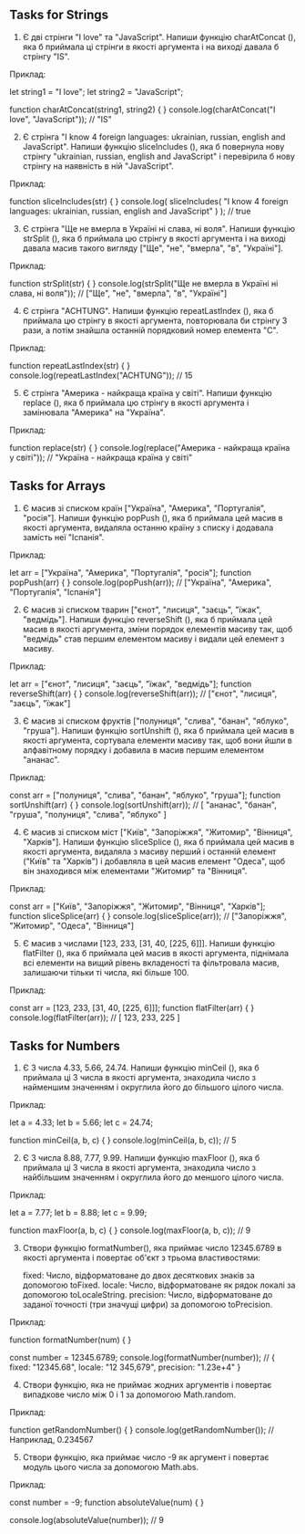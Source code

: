 ## Tasks for Strings

1. Є дві стрінги "I love" та "JavaScript". Напиши функцію charAtConcat (), яка б приймала ці стрінги в якості аргумента і на виході давала б стрінгу "IS".

Приклад:

let string1 = "I love";
let string2 = "JavaScript";

function charAtConcat(string1, string2) {
}
console.log(charAtConcat("I love", "JavaScript")); // "IS"

2. Є стрінга "I know 4 foreign languages: ukrainian, russian, english and JavaScript". Напиши функцію sliceIncludes (), яка б повернула нову стрінгу "ukrainian, russian, english and JavaScript" і перевірила б нову стрінгу на наявність в ній "JavaScript".

Приклад:

function sliceIncludes(str) {
}
console.log(
sliceIncludes(
"I know 4 foreign languages: ukrainian, russian, english and JavaScript"
)
); // true

3. Є стрінга "Ще не вмерла в Україні ні слава, ні воля". Напиши функцію strSplit (), яка б приймала цю стрінгу в якості аргумента і на виході давала масив такого вигляду ["Ще", "не", "вмерла", "в", "Україні"].

Приклад:

function strSplit(str) {
}
console.log(strSplit("Ще не вмерла в Україні ні слава, ні воля")); // ["Ще", "не", "вмерла", "в", "Україні"]

4. Є стрінга "ACHTUNG". Напиши функцію repeatLastIndex (), яка б приймала цю стрінгу в якості аргумента, повторювала би стрінгу 3 рази, а потім знайшла останній порядковий номер елемента "C".

Приклад:

function repeatLastIndex(str) {
}
console.log(repeatLastIndex("ACHTUNG")); // 15

5. Є стрінга "Америка - найкраща країна у світі". Напиши функцію replace (), яка б приймала цю стрінгу в якості аргумента і замінювала "Америка" на "Україна".

Приклад:

function replace(str) {
}
console.log(replace("Америка - найкраща країна у світі")); // "Україна - найкраща країна у світі"

## Tasks for Arrays

1. Є масив зі списком країн ["Україна", "Америка", "Португалія", "росія"]. Напиши функцію popPush (), яка б приймала цей масив в якості аргумента, видаляла останню країну з списку і додавала замість неї "Іспанія".

Приклад:

let arr = ["Україна", "Америка", "Португалія", "росія"];
function popPush(arr) {
}
console.log(popPush(arr)); // ["Україна", "Америка", "Португалія", "Іспанія"]

2. Є масив зі списком тварин ["єнот", "лисиця", "заєць", "їжак", "ведмідь"]. Напиши функцію reverseShift (), яка б приймала цей масив в якості аргумента, зміни порядок елементів масиву так, щоб "ведмідь" став першим елементом масиву і видали цей елемент з масиву.

Приклад:

let arr = ["єнот", "лисиця", "заєць", "їжак", "ведмідь"];
function reverseShift(arr) {
}
console.log(reverseShift(arr)); // ["єнот", "лисиця", "заєць", "їжак"]

3. Є масив зі списком фруктів ["полуниця", "слива", "банан", "яблуко", "груша"]. Напиши функцію sortUnshift (), яка б приймала цей масив в якості аргумента, сортувала елементи масиву так, щоб вони йшли в алфавітному порядку і добавила в масив першим елементом "ананас".

Приклад:

const arr = ["полуниця", "слива", "банан", "яблуко", "груша"];
function sortUnshift(arr) {
}
console.log(sortUnshift(arr)); // [ "ананас", "банан", "груша", "полуниця", "слива", "яблуко" ]

4. Є масив зі списком міст ["Київ", "Запоріжжя", "Житомир", "Вінниця", "Харків"]. Напиши функцію sliceSplice (), яка б приймала цей масив в якості аргумента, видаляла з масиву перший і останній елемент ("Київ" та "Харків") і добавляла в цей масив елемент "Одеса", щоб він знаходився між елементами "Житомир" та "Вінниця".

Приклад:

const arr = ["Київ", "Запоріжжя", "Житомир", "Вінниця", "Харків"];
function sliceSplice(arr) {
}
console.log(sliceSplice(arr)); // ["Запоріжжя", "Житомир", "Одеса", "Вінниця"]

5. Є масив з числами [123, 233, [31, 40, [225, 6]]]. Напиши функцію flatFilter (), яка б приймала цей масив в якості аргумента, піднімала всі елементи на вищий рівень вкладеності та фільтровала масив, залишаючи тільки ті числа, які більше 100.

Приклад:

const arr = [123, 233, [31, 40, [225, 6]]];
function flatFilter(arr) {
}
console.log(flatFilter(arr)); // [ 123, 233, 225 ]

## Tasks for Numbers

1. Є 3 числа 4.33, 5.66, 24.74. Напиши функцію minCeil (), яка б приймала ці 3 числа в якості аргумента, знаходила число з найменшим значенням і округлила його до більшого цілого числа.

Приклад:

let a = 4.33;
let b = 5.66;
let c = 24.74;

function minCeil(a, b, c) {
}
console.log(minCeil(a, b, c)); // 5

2. Є 3 числа 8.88, 7.77, 9.99. Напиши функцію maxFloor (), яка б приймала ці 3 числа в якості аргумента, знаходила число з найбільшим значенням і округлила його до меншого цілого числа.

Приклад:

let a = 7.77;
let b = 8.88;
let c = 9.99;

function maxFloor(a, b, c) {
}
console.log(maxFloor(a, b, c)); // 9

3. Створи функцію formatNumber(), яка приймає число 12345.6789 в якості аргумента і повертає об'єкт з трьома властивостями:

   fixed: Число, відформатоване до двох десяткових знаків за допомогою toFixed.
   locale: Число, відформатоване як рядок локалі за допомогою toLocaleString.
   precision: Число, відформатоване до заданої точності (три значущі цифри) за допомогою toPrecision.

Приклад:

function formatNumber(num) {
}

const number = 12345.6789;
console.log(formatNumber(number)); // { fixed: "12345.68", locale: "12 345,679", precision: "1.23e+4" }

4. Створи функцію, яка не приймає жодних аргументів і повертає випадкове число між 0 і 1 за допомогою Math.random.

Приклад:

function getRandomNumber() {
}
console.log(getRandomNumber()); // Наприклад, 0.234567

5. Створи функцію, яка приймає число -9 як аргумент і повертає модуль цього числа за допомогою Math.abs.

Приклад:

const number = -9;
function absoluteValue(num) {
}

console.log(absoluteValue(number)); // 9
